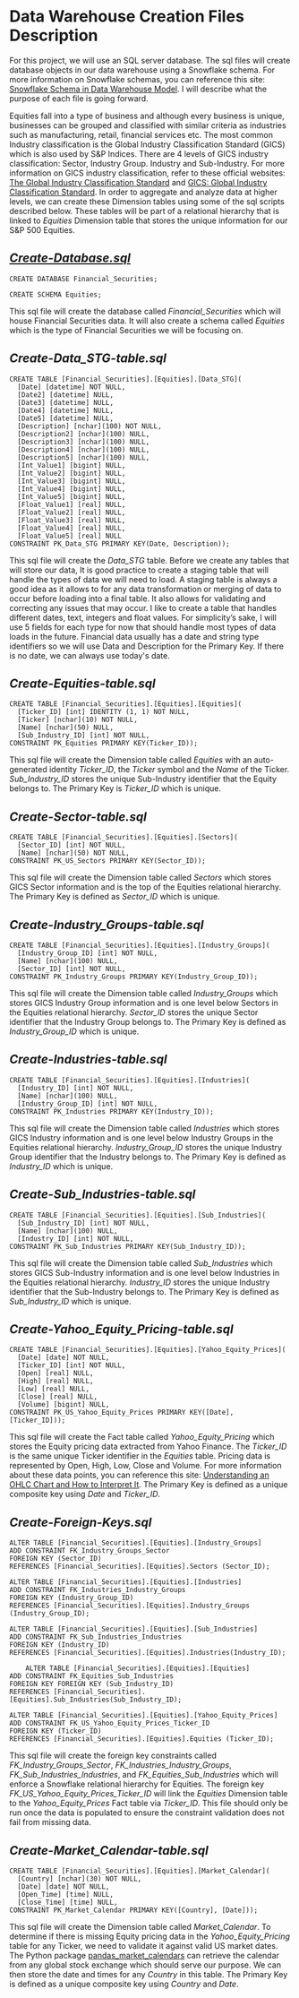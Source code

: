# Data Warehouse Creation Files Description

For this project, we will use an SQL server database. The sql files will create database objects in our data warehouse using a Snowflake schema. For more information on Snowflake schemas, you can reference this site: [Snowflake Schema in Data Warehouse Model](https://www.geeksforgeeks.org/snowflake-schema-in-data-warehouse-model/). I will describe what the purpose of each file is going forward. 

Equities fall into a type of business and although every business is unique, businesses can be grouped and classified with similar criteria as industries such as manufacturing, retail, financial services etc. The most common Industry classification is the Global Industry Classification Standard (GICS) which is also used by S&P Indices. There are 4 levels of GICS industry classification: Sector, Industry Group. Industry and Sub-Industry. For more information on GICS industry classification, refer to these official websites: [The Global Industry Classification Standard](https://www.msci.com/our-solutions/indexes/gics) and [GICS: Global Industry Classification Standard](https://www.spglobal.com/spdji/en/landing/topic/gics/). In order to aggregate and analyze data at higher levels, we can create these Dimension tables using some of the sql scripts described below. These tables will be part of a relational hierarchy that is linked to *Equities* Dimension table that  stores the unique information for our S&P 500 Equities. 


## *[Create-Database.sql](https://github.com/danvuk567/SP500-Stock-Analysis/Create-Datawarehouse-Objects/Create-Data_STG-table.sql)*  

    CREATE DATABASE Financial_Securities;

    CREATE SCHEMA Equities;

This sql file will create the database called *Financial_Securities* which will house Financial Securities data. It will also create a schema called *Equities* which is the type of Financial Securities we will be focusing on.


## *Create-Data_STG-table.sql*

    CREATE TABLE [Financial_Securities].[Equities].[Data_STG](
      [Date] [datetime] NOT NULL,
      [Date2] [datetime] NULL,
	  [Date3] [datetime] NULL,
	  [Date4] [datetime] NULL,
	  [Date5] [datetime] NULL,
      [Description] [nchar](100) NOT NULL,
      [Description2] [nchar](100) NULL,
      [Description3] [nchar](100) NULL,
	  [Description4] [nchar](100) NULL,
	  [Description5] [nchar](100) NULL,
      [Int_Value1] [bigint] NULL,
      [Int_Value2] [bigint] NULL,
      [Int_Value3] [bigint] NULL,
	  [Int_Value4] [bigint] NULL,
	  [Int_Value5] [bigint] NULL,
      [Float_Value1] [real] NULL,
      [Float_Value2] [real] NULL,
      [Float_Value3] [real] NULL,
	  [Float_Value4] [real] NULL,
	  [Float_Value5] [real] NULL
    CONSTRAINT PK_Data_STG PRIMARY KEY(Date, Description));

This sql file will create the *Data_STG* table. Before we create any tables that will store our data, It is good practice to create a staging table that will handle the types of data we will need to load. A staging table is always a good idea as it allows to for any data transformation or merging of data to occur before loading into a final table. It also allows for validating and correcting any issues that may occur. I like to create a table that handles different dates, text, integers and float values. For simplicity’s sake, I will use 5 fields for each type for now that should handle most types of data loads in the future. Financial data usually has a date and string type identifiers so we will use Data and Description for the Primary Key. If there is no date, we can always use today's date. 


## *Create-Equities-table.sql*

    CREATE TABLE [Financial_Securities].[Equities].[Equities](
	  [Ticker_ID] [int] IDENTITY (1, 1) NOT NULL,
	  [Ticker] [nchar](10) NOT NULL,
	  [Name] [nchar](50) NULL,
      [Sub_Industry_ID] [int] NOT NULL,
    CONSTRAINT PK_Equities PRIMARY KEY(Ticker_ID));

This sql file will create the Dimension table called *Equities* with an auto-generated identity *Ticker_ID*, the *Ticker* symbol and the *Name* of the Ticker. *Sub_Industry_ID* stores the unique Sub-Industry identifier that the Equity belongs to. The Primary Key is *Ticker_ID* which is unique.

## *Create-Sector-table.sql*

    CREATE TABLE [Financial_Securities].[Equities].[Sectors](
	  [Sector_ID] [int] NOT NULL,
	  [Name] [nchar](50) NOT NULL,
    CONSTRAINT PK_US_Sectors PRIMARY KEY(Sector_ID));
    
This sql file will create the Dimension table called *Sectors* which stores GICS Sector information and is the top of the Equities relational hierarchy. The Primary Key is defined as *Sector_ID* which is unique.

## *Create-Industry_Groups-table.sql*

    CREATE TABLE [Financial_Securities].[Equities].[Industry_Groups](
	  [Industry_Group_ID] [int] NOT NULL,
	  [Name] [nchar](100) NULL,
      [Sector_ID] [int] NOT NULL,
    CONSTRAINT PK_Industry_Groups PRIMARY KEY(Industry_Group_ID));

This sql file will create the Dimension table called *Industry_Groups* which stores GICS Industry Group information and is one level below Sectors in the Equities relational hierarchy. *Sector_ID* stores the unique Sector identifier that the Industry Group belongs to. The Primary Key is defined as *Industry_Group_ID* which is unique.

## *Create-Industries-table.sql*

    CREATE TABLE [Financial_Securities].[Equities].[Industries](
	  [Industry_ID] [int] NOT NULL,
	  [Name] [nchar](100) NULL,
      [Industry_Group_ID] [int] NOT NULL,
    CONSTRAINT PK_Industries PRIMARY KEY(Industry_ID));

This sql file will create the Dimension table called *Industries* which stores GICS Industry information and is one level below Industry Groups in the Equities relational hierarchy. *Industry_Group_ID* stores the unique Industry Group identifier that the Industry belongs to. The Primary Key is defined as *Industry_ID* which is unique.

## *Create-Sub_Industries-table.sql*

    CREATE TABLE [Financial_Securities].[Equities].[Sub_Industries](
	  [Sub_Industry_ID] [int] NOT NULL,
	  [Name] [nchar](100) NULL,
      [Industry_ID] [int] NOT NULL,
    CONSTRAINT PK_Sub_Industries PRIMARY KEY(Sub_Industry_ID));

This sql file will create the Dimension table called *Sub_Industries* which stores GICS Sub-Industry information and is one level below Industries in the Equities relational hierarchy. *Industry_ID* stores the unique Industry identifier that the Sub-Industry belongs to. The Primary Key is defined as *Sub_Industry_ID* which is unique.

## *Create-Yahoo_Equity_Pricing-table.sql*

    CREATE TABLE [Financial_Securities].[Equities].[Yahoo_Equity_Prices](
	  [Date] [date] NOT NULL,
	  [Ticker_ID] [int] NOT NULL,
      [Open] [real] NULL,
	  [High] [real] NULL,
	  [Low] [real] NULL,
	  [Close] [real] NULL,
	  [Volume] [bigint] NULL,
    CONSTRAINT PK_US_Yahoo_Equity_Prices PRIMARY KEY([Date], [Ticker_ID]));

This sql file will create the Fact table called *Yahoo_Equity_Pricing* which stores the Equity pricing data extracted from Yahoo Finance. The *Ticker_ID* is the same unique Ticker identifier in the *Equities* table. Pricing data is represented by Open, High, Low, Close and Volume. For more information about these data points, you can reference this site: [Understanding an OHLC Chart and How to Interpret It](https://www.investopedia.com/terms/o/ohlcchart.asp). The Primary Key is defined as a unique composite key using *Date* and *Ticker_ID*.

## *Create-Foreign-Keys.sql*

	ALTER TABLE [Financial_Securities].[Equities].[Industry_Groups]
	ADD CONSTRAINT FK_Industry_Groups_Sector 
	FOREIGN KEY (Sector_ID)
	REFERENCES [Financial_Securities].[Equities].Sectors (Sector_ID);

	ALTER TABLE [Financial_Securities].[Equities].[Industries]
	ADD CONSTRAINT FK_Industries_Industry_Groups 
	FOREIGN KEY (Industry_Group_ID)
	REFERENCES [Financial_Securities].[Equities].Industry_Groups (Industry_Group_ID);

	ALTER TABLE [Financial_Securities].[Equities].[Sub_Industries]
	ADD CONSTRAINT FK_Sub_Industries_Industries 
	FOREIGN KEY (Industry_ID)
	REFERENCES [Financial_Securities].[Equities].Industries(Industry_ID);

        ALTER TABLE [Financial_Securities].[Equities].[Equities]
	ADD CONSTRAINT FK_Equities_Sub_Industries
	FOREIGN KEY FOREIGN KEY (Sub_Industry_ID)
	REFERENCES [Financial_Securities].[Equities].Sub_Industries(Sub_Industry_ID);

	ALTER TABLE [Financial_Securities].[Equities].[Yahoo_Equity_Prices]
	ADD CONSTRAINT FK_US_Yahoo_Equity_Prices_Ticker_ID 
	FOREIGN KEY (Ticker_ID)
	REFERENCES [Financial_Securities].[Equities].Equities (Ticker_ID);

This sql file will create the foreign key constraints called *FK_Industry_Groups_Sector*, *FK_Industries_Industry_Groups*, *FK_Sub_Industries_Industries*, and *FK_Equities_Sub_Industries* which will enforce a Snowflake relational hierarchy for Equities. The foreign key *FK_US_Yahoo_Equity_Prices_Ticker_ID* will link the *Equities* Dimension table to the *Yahoo_Equity_Prices* Fact table via *Ticker_ID*. This file should only be run once the data is populated to ensure the constraint validation does not fail from missing data.

## *Create-Market_Calendar-table.sql*

    CREATE TABLE [Financial_Securities].[Equities].[Market_Calendar](
      [Country] [nchar](30) NOT NULL,
	  [Date] [date] NOT NULL,
	  [Open_Time] [time] NULL,
	  [Close_Time] [time] NULL,
    CONSTRAINT PK_Market_Calendar PRIMARY KEY([Country], [Date]));

This sql file will create the Dimension table called *Market_Calendar*. To determine if there is missing Equity pricing data in the *Yahoo_Equity_Pricing* table for any Ticker, we need to validate it against valid US market dates. The Python package [pandas_market_calendars](https://pandas-market-calendars.readthedocs.io/en/latest/) can retrieve the calendar from any global stock exchange which should serve our purpose. We can then store the date and times for any *Country* in this table. The Primary Key is defined as a unique composite key using *Country* and *Date*.













